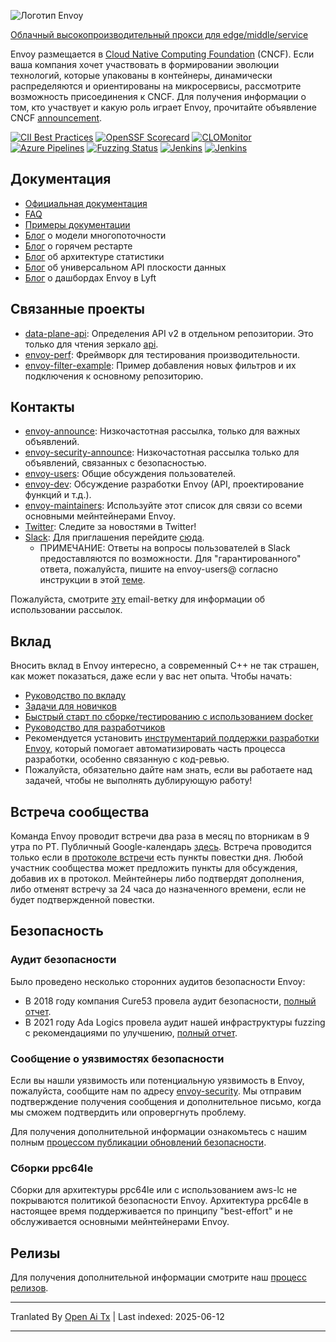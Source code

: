 ![Логотип Envoy](https://github.com/envoyproxy/artwork/blob/main/PNG/Envoy_Logo_Final_PANTONE.png)

[Облачный высокопроизводительный прокси для edge/middle/service](https://www.envoyproxy.io/)

Envoy размещается в [Cloud Native Computing Foundation](https://cncf.io) (CNCF). Если ваша компания хочет участвовать в формировании эволюции технологий, которые упакованы в контейнеры, динамически распределяются и ориентированы на микросервисы, рассмотрите возможность присоединения к CNCF. Для получения информации о том, кто участвует и какую роль играет Envoy, прочитайте объявление CNCF
[announcement](https://www.cncf.io/blog/2017/09/13/cncf-hosts-envoy/).

[![CII Best Practices](https://bestpractices.coreinfrastructure.org/projects/1266/badge)](https://bestpractices.coreinfrastructure.org/projects/1266)
[![OpenSSF Scorecard](https://api.securityscorecards.dev/projects/github.com/envoyproxy/envoy/badge)](https://securityscorecards.dev/viewer/?uri=github.com/envoyproxy/envoy)
[![CLOMonitor](https://img.shields.io/endpoint?url=https://clomonitor.io/api/projects/cncf/envoy/badge)](https://clomonitor.io/projects/cncf/envoy)
[![Azure Pipelines](https://dev.azure.com/cncf/envoy/_apis/build/status/11?branchName=main)](https://dev.azure.com/cncf/envoy/_build/latest?definitionId=11&branchName=main)
[![Fuzzing Status](https://oss-fuzz-build-logs.storage.googleapis.com/badges/envoy.svg)](https://bugs.chromium.org/p/oss-fuzz/issues/list?sort=-opened&can=1&q=proj:envoy)
[![Jenkins](https://powerci.osuosl.org/buildStatus/icon?job=build-envoy-static-master&subject=ppc64le%20build)](https://powerci.osuosl.org/job/build-envoy-static-master/)
[![Jenkins](https://ibmz-ci.osuosl.org/buildStatus/icon?job=Envoy_IBMZ_CI&subject=s390x%20build)](https://ibmz-ci.osuosl.org/job/Envoy_IBMZ_CI/)

## Документация

* [Официальная документация](https://www.envoyproxy.io/)
* [FAQ](https://www.envoyproxy.io/docs/envoy/latest/faq/overview)
* [Примеры документации](https://github.com/envoyproxy/examples/)
* [Блог](https://medium.com/@mattklein123/envoy-threading-model-a8d44b922310) о модели многопоточности
* [Блог](https://medium.com/@mattklein123/envoy-hot-restart-1d16b14555b5) о горячем рестарте
* [Блог](https://medium.com/@mattklein123/envoy-stats-b65c7f363342) об архитектуре статистики
* [Блог](https://medium.com/@mattklein123/the-universal-data-plane-api-d15cec7a) об универсальном API плоскости данных
* [Блог](https://medium.com/@mattklein123/lyfts-envoy-dashboards-5c91738816b1) о дашбордах Envoy в Lyft

## Связанные проекты

* [data-plane-api](https://github.com/envoyproxy/data-plane-api): Определения API v2 в отдельном репозитории. Это только для чтения зеркало [api](https://raw.githubusercontent.com/envoyproxy/envoy/main/api/).
* [envoy-perf](https://github.com/envoyproxy/envoy-perf): Фреймворк для тестирования производительности.
* [envoy-filter-example](https://github.com/envoyproxy/envoy-filter-example): Пример добавления новых фильтров и их подключения к основному репозиторию.

## Контакты

* [envoy-announce](https://groups.google.com/forum/#!forum/envoy-announce): Низкочастотная рассылка, только для важных объявлений.
* [envoy-security-announce](https://groups.google.com/forum/#!forum/envoy-security-announce): Низкочастотная рассылка только для объявлений, связанных с безопасностью.
* [envoy-users](https://groups.google.com/forum/#!forum/envoy-users): Общие обсуждения пользователей.
* [envoy-dev](https://groups.google.com/forum/#!forum/envoy-dev): Обсуждение разработки Envoy (API, проектирование функций и т.д.).
* [envoy-maintainers](https://groups.google.com/forum/#!forum/envoy-maintainers): Используйте этот список для связи со всеми основными мейнтейнерами Envoy.
* [Twitter](https://twitter.com/EnvoyProxy/): Следите за новостями в Twitter!
* [Slack](https://envoyproxy.slack.com/): Для приглашения перейдите [сюда](https://communityinviter.com/apps/envoyproxy/envoy).
  * ПРИМЕЧАНИЕ: Ответы на вопросы пользователей в Slack предоставляются по возможности. Для "гарантированного" ответа, пожалуйста, пишите на envoy-users@ согласно инструкции в этой [теме](https://groups.google.com/forum/#!topic/envoy-announce/l9zjYsnS3TY).

Пожалуйста, смотрите [эту](https://groups.google.com/forum/#!topic/envoy-announce/l9zjYsnS3TY) email-ветку для информации об использовании рассылок.

## Вклад

Вносить вклад в Envoy интересно, а современный C++ не так страшен, как может показаться, даже если у вас нет опыта. Чтобы начать:

* [Руководство по вкладу](https://raw.githubusercontent.com/envoyproxy/envoy/main/CONTRIBUTING.md)
* [Задачи для новичков](https://github.com/envoyproxy/envoy/issues?q=is%3Aopen+is%3Aissue+label%3Abeginner)
* [Быстрый старт по сборке/тестированию с использованием docker](https://raw.githubusercontent.com/envoyproxy/envoy/main/ci#building-and-running-tests-as-a-developer)
* [Руководство для разработчиков](https://raw.githubusercontent.com/envoyproxy/envoy/main/DEVELOPER.md)
* Рекомендуется установить [инструментарий поддержки разработки Envoy](https://github.com/envoyproxy/envoy/blob/main/support/README.md), который помогает автоматизировать часть процесса разработки, особенно связанную с код-ревью.
* Пожалуйста, обязательно дайте нам знать, если вы работаете над задачей, чтобы не выполнять дублирующую работу!

## Встреча сообщества

Команда Envoy проводит встречи два раза в месяц по вторникам в 9 утра по PT. Публичный Google-календарь [здесь](https://goo.gl/PkDijT). Встреча проводится только если в [протоколе встречи](https://goo.gl/5Cergb) есть пункты повестки дня. Любой участник сообщества может предложить пункты для обсуждения, добавив их в протокол. Мейнтейнеры либо подтвердят дополнения, либо отменят встречу за 24 часа до назначенного времени, если не будет подтвержденной повестки.

## Безопасность

### Аудит безопасности

Было проведено несколько сторонних аудитов безопасности Envoy:
* В 2018 году компания Cure53 провела аудит безопасности, [полный отчет](https://raw.githubusercontent.com/envoyproxy/envoy/main/docs/security/audit_cure53_2018.pdf).
* В 2021 году Ada Logics провела аудит нашей инфраструктуры fuzzing с рекомендациями по улучшению, [полный отчет](https://raw.githubusercontent.com/envoyproxy/envoy/main/docs/security/audit_fuzzer_adalogics_2021.pdf).

### Сообщение о уязвимостях безопасности

Если вы нашли уязвимость или потенциальную уязвимость в Envoy, пожалуйста, сообщите нам по адресу [envoy-security](mailto:envoy-security@googlegroups.com). Мы отправим подтверждение получения сообщения и дополнительное письмо, когда мы сможем подтвердить или опровергнуть проблему.

Для получения дополнительной информации ознакомьтесь с нашим полным [процессом публикации обновлений безопасности](https://raw.githubusercontent.com/envoyproxy/envoy/main/SECURITY.md).

### Сборки ppc64le

Сборки для архитектуры ppc64le или с использованием aws-lc не покрываются политикой безопасности Envoy. Архитектура ppc64le в настоящее время поддерживается по принципу "best-effort" и не обслуживается основными мейнтейнерами Envoy.

## Релизы

Для получения дополнительной информации смотрите наш [процесс релизов](https://github.com/envoyproxy/envoy/blob/main/RELEASES.md).


---

Tranlated By [Open Ai Tx](https://github.com/OpenAiTx/OpenAiTx) | Last indexed: 2025-06-12

---